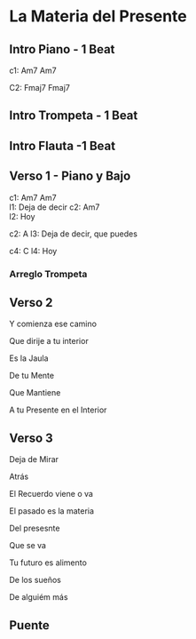 ---
---

# La Materia del Presente

## Intro Piano - 1 Beat
c1:  Am7      Am7 

C2:  Fmaj7    Fmaj7

## Intro Trompeta - 1 Beat

## Intro Flauta -1 Beat

## Verso 1 - Piano y Bajo
c1:  Am7      Am7     
l1: Deja de decir
c2: Am7  
l2: Hoy

c2:  A
l3: Deja de decir, que puedes

c4:  C
l4: Hoy

### Arreglo Trompeta

## Verso 2 

Y comienza ese camino 

Que dirije a tu interior

Es la Jaula

De tu Mente

Que Mantiene 

A tu Presente en el Interior

## Verso 3

Deja de Mirar 

Atrás

El Recuerdo viene o va

El pasado es la materia

Del presesnte

Que se va

Tu futuro es alimento

De los sueños

De alguiém más

## Puente
